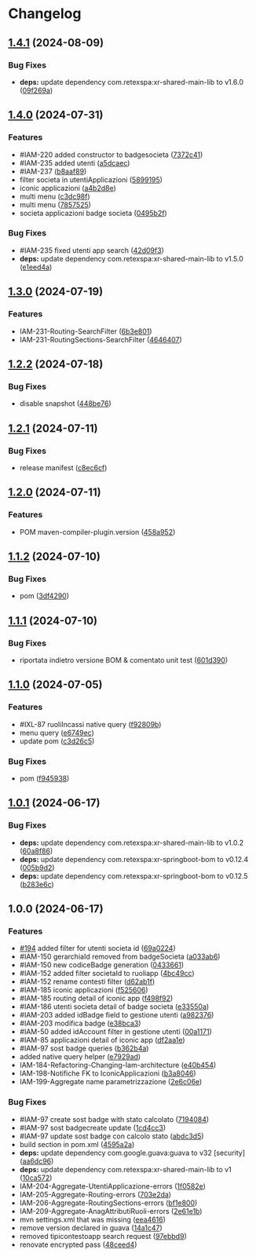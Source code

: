 # Changelog

## [1.4.1](https://github.com/retex-iconic/iconic.xr.iam-main-lib/compare/v1.4.0...v1.4.1) (2024-08-09)


### Bug Fixes

* **deps:** update dependency com.retexspa:xr-shared-main-lib to v1.6.0 ([09f269a](https://github.com/retex-iconic/iconic.xr.iam-main-lib/commit/09f269af003dd19bb73b33060ca5b6e6657ef3a8))

## [1.4.0](https://github.com/retex-iconic/iconic.xr.iam-main-lib/compare/v1.3.0...v1.4.0) (2024-07-31)


### Features

* #IAM-220 added constructor to badgesocieta ([7372c41](https://github.com/retex-iconic/iconic.xr.iam-main-lib/commit/7372c415ab5dba328eb72c342d0d7fdbc9ca4774))
* #IAM-235 added utenti ([a5dcaec](https://github.com/retex-iconic/iconic.xr.iam-main-lib/commit/a5dcaec3cebab2df8586d6f40a2b337944a5691f))
* #IAM-237 ([b8aaf89](https://github.com/retex-iconic/iconic.xr.iam-main-lib/commit/b8aaf891c604dff453a48e5ff948c6f77b8f5d3c))
* filter societa in utentiApplicazioni ([5899195](https://github.com/retex-iconic/iconic.xr.iam-main-lib/commit/58991950f586bbe6ab3e40e12e0e61618f622ab1))
* iconic applicazioni ([a4b2d8e](https://github.com/retex-iconic/iconic.xr.iam-main-lib/commit/a4b2d8ee6412448bcfadf06f6b1705543c9896b0))
* multi menu ([c3dc98f](https://github.com/retex-iconic/iconic.xr.iam-main-lib/commit/c3dc98f96934f1397e655459e5b2a5097da0ab26))
* multi menu ([7857525](https://github.com/retex-iconic/iconic.xr.iam-main-lib/commit/7857525a055d12ba3509e059dc310b426a15787f))
* societa applicazioni badge societa ([0495b2f](https://github.com/retex-iconic/iconic.xr.iam-main-lib/commit/0495b2f254592c6790b24e7ed406d4e261e6e344))


### Bug Fixes

* #IAM-235 fixed utenti app search ([42d09f3](https://github.com/retex-iconic/iconic.xr.iam-main-lib/commit/42d09f38518e1dfd2d5890da32576bf2f7338efb))
* **deps:** update dependency com.retexspa:xr-shared-main-lib to v1.5.0 ([e1eed4a](https://github.com/retex-iconic/iconic.xr.iam-main-lib/commit/e1eed4a67801e32920815dfe25b3fa4f791b26cb))

## [1.3.0](https://github.com/retex-iconic/iconic.xr.iam-main-lib/compare/v1.2.2...v1.3.0) (2024-07-19)


### Features

* IAM-231-Routing-SearchFilter ([6b3e801](https://github.com/retex-iconic/iconic.xr.iam-main-lib/commit/6b3e801ebd083224b0022b1320c31925154eed82))
* IAM-231-RoutingSections-SearchFilter ([4646407](https://github.com/retex-iconic/iconic.xr.iam-main-lib/commit/46464070e862adfa84d04f5821f70fd145b35587))

## [1.2.2](https://github.com/retex-iconic/iconic.xr.iam-main-lib/compare/v1.2.1...v1.2.2) (2024-07-18)


### Bug Fixes

* disable snapshot ([448be76](https://github.com/retex-iconic/iconic.xr.iam-main-lib/commit/448be76f17cc376b0ec9397be68d7d8db30333e3))

## [1.2.1](https://github.com/retex-iconic/iconic.xr.iam-main-lib/compare/v1.2.0...v1.2.1) (2024-07-11)


### Bug Fixes

* release manifest ([c8ec6cf](https://github.com/retex-iconic/iconic.xr.iam-main-lib/commit/c8ec6cfdcb9b24d8dc2f602c13908d9629354d5a))

## [1.2.0](https://github.com/retex-iconic/iconic.xr.iam-main-lib/compare/v1.1.2...v1.2.0) (2024-07-11)


### Features

* POM maven-compiler-plugin.version ([458a952](https://github.com/retex-iconic/iconic.xr.iam-main-lib/commit/458a9527ade21200c9df61eef7d7c2f9d106c8bf))

## [1.1.2](https://github.com/retex-iconic/iconic.xr.iam-main-lib/compare/v1.1.1...v1.1.2) (2024-07-10)


### Bug Fixes

* pom ([3df4290](https://github.com/retex-iconic/iconic.xr.iam-main-lib/commit/3df4290109ebce44902e448783de997d796c4125))

## [1.1.1](https://github.com/retex-iconic/iconic.xr.iam-main-lib/compare/v1.1.0...v1.1.1) (2024-07-10)


### Bug Fixes

* riportata indietro versione BOM & comentato unit test ([601d390](https://github.com/retex-iconic/iconic.xr.iam-main-lib/commit/601d390e1f022628d1c364f7267ec1a3582b177d))

## [1.1.0](https://github.com/retex-iconic/iconic.xr.iam-main-lib/compare/v1.0.1...v1.1.0) (2024-07-05)


### Features

* #IXL-87 ruoliIncassi native query ([f92809b](https://github.com/retex-iconic/iconic.xr.iam-main-lib/commit/f92809b31bf89fa2843681da21517af92cea1d73))
* menu query ([e6749ec](https://github.com/retex-iconic/iconic.xr.iam-main-lib/commit/e6749ecbe19e5d70a978cf87c0bad84577f418aa))
* update pom ([c3d26c5](https://github.com/retex-iconic/iconic.xr.iam-main-lib/commit/c3d26c56ee500956e7e8d318487b071781515844))


### Bug Fixes

* pom ([f945938](https://github.com/retex-iconic/iconic.xr.iam-main-lib/commit/f94593830bc4074c2296104337f1f45666935aa6))

## [1.0.1](https://github.com/retex-iconic/iconic.xr.iam-main-lib/compare/v1.0.0...v1.0.1) (2024-06-17)


### Bug Fixes

* **deps:** update dependency com.retexspa:xr-shared-main-lib to v1.0.2 ([60a8f86](https://github.com/retex-iconic/iconic.xr.iam-main-lib/commit/60a8f86e62f46e5da863b3f68d61a12598721e51))
* **deps:** update dependency com.retexspa:xr-springboot-bom to v0.12.4 ([005b9d2](https://github.com/retex-iconic/iconic.xr.iam-main-lib/commit/005b9d25cf10fd22f25d997129670a843b907bbb))
* **deps:** update dependency com.retexspa:xr-springboot-bom to v0.12.5 ([b283e6c](https://github.com/retex-iconic/iconic.xr.iam-main-lib/commit/b283e6c91602c3e5aaf86fefcfb66e7c4a83e791))

## 1.0.0 (2024-06-17)


### Features

* [#194](https://github.com/retex-iconic/iconic.xr.iam-main-lib/issues/194) added filter for utenti societa id ([69a0224](https://github.com/retex-iconic/iconic.xr.iam-main-lib/commit/69a022407e025d43f04f6518ade77f5c3e08799c))
* #IAM-150 gerarchiaId removed from badgeSocieta ([a033ab6](https://github.com/retex-iconic/iconic.xr.iam-main-lib/commit/a033ab6dc53684d6f625ba7ee183c602c7723401))
* #IAM-150 new codiceBadge generation ([0433661](https://github.com/retex-iconic/iconic.xr.iam-main-lib/commit/0433661dd7122428cc3cd78894a611c8811115b7))
* #IAM-152 added filter societaId to ruoliapp ([4bc49cc](https://github.com/retex-iconic/iconic.xr.iam-main-lib/commit/4bc49cc4369b18b1428b2129fdb12218ba767b99))
* #IAM-152 rename contesti filter ([d62ab1f](https://github.com/retex-iconic/iconic.xr.iam-main-lib/commit/d62ab1fec536cca84260a46fc27acbc7eb831645))
* #IAM-185 iconic applicazioni ([f525606](https://github.com/retex-iconic/iconic.xr.iam-main-lib/commit/f525606e4ff2e625b5b531ed7e4366a604179cba))
* #IAM-185 routing detail of iconic app ([f498f92](https://github.com/retex-iconic/iconic.xr.iam-main-lib/commit/f498f924f6aaba78969fe3b6c64f5c6ce0f4d33d))
* #IAM-186 utenti societa detail of badge societa ([e33550a](https://github.com/retex-iconic/iconic.xr.iam-main-lib/commit/e33550a84756ad67d2c85476f4698b29b7070a12))
* #IAM-203 added idBadge field to gestione utenti ([a982376](https://github.com/retex-iconic/iconic.xr.iam-main-lib/commit/a982376591d875d8c6338b4972e91aba4488c8b7))
* #IAM-203 modifica badge ([e38bca3](https://github.com/retex-iconic/iconic.xr.iam-main-lib/commit/e38bca3669f2469187c67996b6a8d832d15b0e7a))
* #IAM-50 added idAccount filter in gestione utenti ([00a1171](https://github.com/retex-iconic/iconic.xr.iam-main-lib/commit/00a117189af015404686f2c47c407bb44e2ecae3))
* #IAM-85 applicazioni detail of iconic app ([df2aa1e](https://github.com/retex-iconic/iconic.xr.iam-main-lib/commit/df2aa1e2d484cdb918ac6b8857db5c519df828de))
* #IAM-97 sost badge queries ([b362b4a](https://github.com/retex-iconic/iconic.xr.iam-main-lib/commit/b362b4a9fbe852c9d9e42d32705d87ef698881b1))
* added native query helper ([e7929ad](https://github.com/retex-iconic/iconic.xr.iam-main-lib/commit/e7929add289d093b5c12f80423f2fccf61ce8c44))
* IAM-184-Refactoring-Changing-Iam-architecture ([e40b454](https://github.com/retex-iconic/iconic.xr.iam-main-lib/commit/e40b4549047637850ec854ac38299cc11fcd118e))
* IAM-198-Notifiche FK to IconicApplicazioni ([b3a8046](https://github.com/retex-iconic/iconic.xr.iam-main-lib/commit/b3a8046cc6c47305a3f07a5bac700f39c8268c3b))
* IAM-199-Aggregate name parametrizzazione ([2e6c06e](https://github.com/retex-iconic/iconic.xr.iam-main-lib/commit/2e6c06e763e1ff85f3a2786b6d049bb9f8bdaf0b))


### Bug Fixes

* #IAM-97 create sost badge with stato calcolato ([7194084](https://github.com/retex-iconic/iconic.xr.iam-main-lib/commit/71940848f02f0ff73ebde6c4a7775ff7d9ec9009))
* #IAM-97 sost badgecreate update ([1cd4cc3](https://github.com/retex-iconic/iconic.xr.iam-main-lib/commit/1cd4cc33260cd60c10128aeff1f267b0486b0a91))
* #IAM-97 update sost badge con calcolo stato ([abdc3d5](https://github.com/retex-iconic/iconic.xr.iam-main-lib/commit/abdc3d542c4c2a10cf89ae67c84efae9cad9e54e))
* build section in pom.xml ([4595a2a](https://github.com/retex-iconic/iconic.xr.iam-main-lib/commit/4595a2a167fba44ddfebe087e293c50f5234b8e4))
* **deps:** update dependency com.google.guava:guava to v32 [security] ([aa6dc96](https://github.com/retex-iconic/iconic.xr.iam-main-lib/commit/aa6dc9696f3333d0813367ce3b6c299185064560))
* **deps:** update dependency com.retexspa:xr-shared-main-lib to v1 ([10ca572](https://github.com/retex-iconic/iconic.xr.iam-main-lib/commit/10ca57286321d5e2b5017e1a133d50e464173a2a))
* IAM-204-Aggregate-UtentiApplicazione-errors ([1f0582e](https://github.com/retex-iconic/iconic.xr.iam-main-lib/commit/1f0582e4c04ad42b6fe953265cac4c4882e642ef))
* IAM-205-Aggregate-Routing-errors ([703e2da](https://github.com/retex-iconic/iconic.xr.iam-main-lib/commit/703e2da190cbf901adb13a1c838437606aa1b90c))
* IAM-206-Aggregate-RoutingSections-errors ([bf1e800](https://github.com/retex-iconic/iconic.xr.iam-main-lib/commit/bf1e800b7726769bdf1e5e8375946b4ff0df8b6c))
* IAM-209-Aggregate-AnagAttributiRuoli-errors ([2e61e1b](https://github.com/retex-iconic/iconic.xr.iam-main-lib/commit/2e61e1b25bfb332fe1fee5c2d36b2cbdb41bd829))
* mvn settings.xml that was missing ([eea4616](https://github.com/retex-iconic/iconic.xr.iam-main-lib/commit/eea4616a5fa2ca8e91c4b776f8ecc00d6d7d128b))
* remove version declared in guava ([14a1c47](https://github.com/retex-iconic/iconic.xr.iam-main-lib/commit/14a1c475ce3e619ee3ba0f5830c0ca04463492e9))
* removed tipicontestoapp search request ([97ebbd9](https://github.com/retex-iconic/iconic.xr.iam-main-lib/commit/97ebbd9550e3b88b6c562ecd48be792791c1062c))
* renovate encrypted pass ([48ceed4](https://github.com/retex-iconic/iconic.xr.iam-main-lib/commit/48ceed4a35df731802996c9e04127c7cb1a114df))
